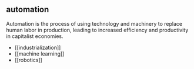 ## automation
Automation is the process of using technology and machinery to replace human labor in production, leading to increased efficiency and productivity in capitalist economies.


- [[industrialization]]
- [[machine learning]]
- [[robotics]]